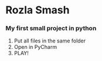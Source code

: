 # Rozla Smash
### My first small project in python
1. Put all files in the same folder
2. Open in PyCharm
3. PLAY!
